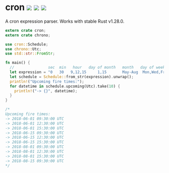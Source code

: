 # cron [![](https://api.travis-ci.org/zslayton/cron.png?branch=master)](https://travis-ci.org/zslayton/cron) [![](http://meritbadge.herokuapp.com/cron)](https://crates.io/crates/cron) [![](https://docs.rs/cron/badge.svg)](https://docs.rs/cron)
A cron expression parser. Works with stable Rust v1.28.0.

```rust
extern crate cron;
extern crate chrono;

use cron::Schedule;
use chrono::Utc;
use std::str::FromStr;

fn main() {
  //               sec  min   hour   day of month   month   day of week   year
  let expression = "0   30   9,12,15     1,15       May-Aug  Mon,Wed,Fri  2018/2";
  let schedule = Schedule::from_str(expression).unwrap();
  println!("Upcoming fire times:");
  for datetime in schedule.upcoming(Utc).take(10) {
    println!("-> {}", datetime);
  }
}

/*
Upcoming fire times:
-> 2018-06-01 09:30:00 UTC
-> 2018-06-01 12:30:00 UTC
-> 2018-06-01 15:30:00 UTC
-> 2018-06-15 09:30:00 UTC
-> 2018-06-15 12:30:00 UTC
-> 2018-06-15 15:30:00 UTC
-> 2018-08-01 09:30:00 UTC
-> 2018-08-01 12:30:00 UTC
-> 2018-08-01 15:30:00 UTC
-> 2018-08-15 09:30:00 UTC
*/
```
